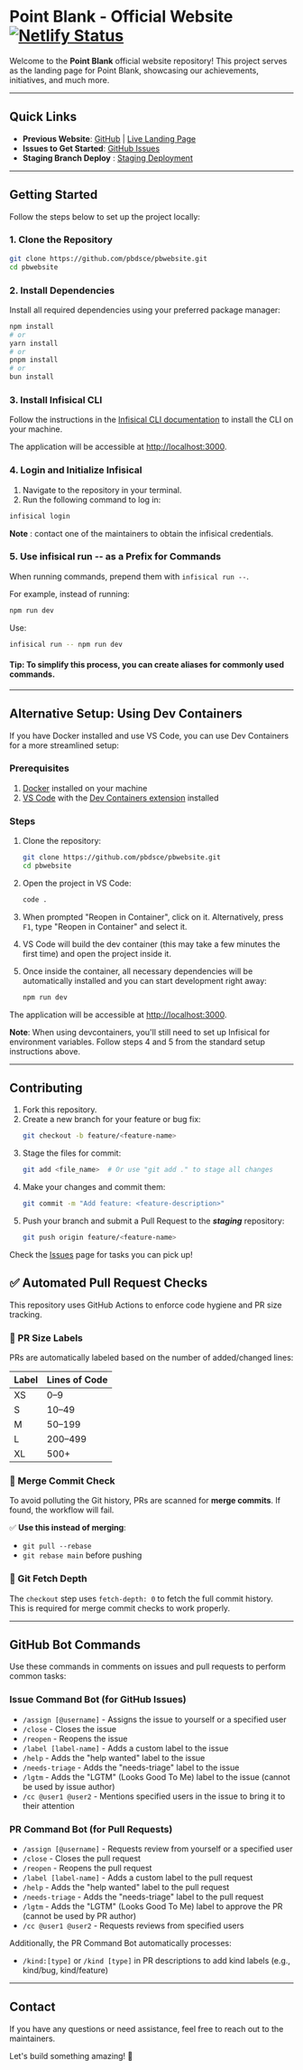 # **Point Blank - Official Website** [![Netlify Status](https://api.netlify.com/api/v1/badges/78bf83ca-927b-470d-a103-b7a66a680ce9/deploy-status)](https://app.netlify.com/sites/pbpage/deploys) 

Welcome to the **Point Blank** official website repository! This project serves as the landing page for Point Blank, showcasing our achievements, initiatives, and much more.

---

## **Quick Links**  
- **Previous Website**: [GitHub](https://github.com/pbdsce/landing-page) | [Live Landing Page](https://www.pointblank.club/)  
- **Issues to Get Started**: [GitHub Issues](https://github.com/pbdsce/pbwebsite/issues)
- **Staging Branch Deploy** : [Staging Deployment](https://staging--pbpage.netlify.app/)
---

## **Getting Started**  

Follow the steps below to set up the project locally:  

### **1. Clone the Repository**  
```bash
git clone https://github.com/pbdsce/pbwebsite.git
cd pbwebsite
```

### **2. Install Dependencies**  
Install all required dependencies using your preferred package manager:  
```bash
npm install
# or
yarn install
# or
pnpm install
# or
bun install
```

### **3. Install Infisical CLI**  
Follow the instructions in the [Infisical CLI documentation](https://infisical.com/docs/cli/overview)
 to install the CLI on your machine. 


The application will be accessible at [http://localhost:3000](http://localhost:3000).  

### **4. Login and Initialize Infisical** 
1. Navigate to the repository in your terminal.
2. Run the following command to log in:
```bash
infisical login
```
**Note** : contact one of the maintainers to obtain the infisical credentials.

### **5. Use infisical run -- as a Prefix for Commands** 
When running commands, prepend them with `infisical run --`.

For example, instead of running:
```bash
npm run dev
```
Use:
```bash
infisical run -- npm run dev
```
#### Tip: To simplify this process, you can create aliases for commonly used commands. 
---

## **Alternative Setup: Using Dev Containers**

If you have Docker installed and use VS Code, you can use Dev Containers for a more streamlined setup:

### **Prerequisites**
1. [Docker](https://www.docker.com/products/docker-desktop/) installed on your machine
2. [VS Code](https://code.visualstudio.com/) with the [Dev Containers extension](https://marketplace.visualstudio.com/items?itemName=ms-vscode-remote.remote-containers) installed

### **Steps**
1. Clone the repository:
   ```bash
   git clone https://github.com/pbdsce/pbwebsite.git
   cd pbwebsite
   ```

2. Open the project in VS Code:
   ```bash
   code .
   ```

3. When prompted "Reopen in Container", click on it. Alternatively, press `F1`, type "Reopen in Container" and select it.

4. VS Code will build the dev container (this may take a few minutes the first time) and open the project inside it.

5. Once inside the container, all necessary dependencies will be automatically installed and you can start development right away:
   ```bash
   npm run dev
   ```

The application will be accessible at [http://localhost:3000](http://localhost:3000).

**Note**: When using devcontainers, you'll still need to set up Infisical for environment variables. Follow steps 4 and 5 from the standard setup instructions above.

---

## **Contributing**  

1. Fork this repository.  
2. Create a new branch for your feature or bug fix:  
   ```bash
   git checkout -b feature/<feature-name>
   ```
3.  Stage the files for commit:
    ```bash
    git add <file_name>  # Or use "git add ." to stage all changes
    ``` 
4. Make your changes and commit them:  
   ```bash
   git commit -m "Add feature: <feature-description>"
   ```
4. Push your branch and submit a Pull Request to the ***staging*** repository:  
   ```bash
   git push origin feature/<feature-name>
   ```  

Check the [Issues](https://github.com/pbdsce/pbwebsite/issues) page for tasks you can pick up!  


## ✅ Automated Pull Request Checks

This repository uses GitHub Actions to enforce code hygiene and PR size tracking.

### 🔹 PR Size Labels
PRs are automatically labeled based on the number of added/changed lines:

| Label | Lines of Code |
|-------|----------------|
| XS    | 0–9            |
| S     | 10–49          |
| M     | 50–199         |
| L     | 200–499        |
| XL    | 500+           |

### 🔹 Merge Commit Check
To avoid polluting the Git history, PRs are scanned for **merge commits**. If found, the workflow will fail.

✅ **Use this instead of merging**:
- `git pull --rebase`
- `git rebase main` before pushing

### 🔹 Git Fetch Depth
The `checkout` step uses `fetch-depth: 0` to fetch the full commit history.  
This is required for merge commit checks to work properly.


---

## **GitHub Bot Commands**

Use these commands in comments on issues and pull requests to perform common tasks:

### **Issue Command Bot (for GitHub Issues)**
- `/assign [@username]` - Assigns the issue to yourself or a specified user
- `/close` - Closes the issue
- `/reopen` - Reopens the issue
- `/label [label-name]` - Adds a custom label to the issue
- `/help` - Adds the "help wanted" label to the issue
- `/needs-triage` - Adds the "needs-triage" label to the issue
- `/lgtm` - Adds the "LGTM" (Looks Good To Me) label to the issue (cannot be used by issue author)
- `/cc @user1 @user2` - Mentions specified users in the issue to bring it to their attention

### **PR Command Bot (for Pull Requests)**
- `/assign [@username]` - Requests review from yourself or a specified user
- `/close` - Closes the pull request
- `/reopen` - Reopens the pull request
- `/label [label-name]` - Adds a custom label to the pull request
- `/help` - Adds the "help wanted" label to the pull request
- `/needs-triage` - Adds the "needs-triage" label to the pull request
- `/lgtm` - Adds the "LGTM" (Looks Good To Me) label to approve the PR (cannot be used by PR author)
- `/cc @user1 @user2` - Requests reviews from specified users

Additionally, the PR Command Bot automatically processes:
- `/kind:[type]` or `/kind [type]` in PR descriptions to add kind labels (e.g., kind/bug, kind/feature)

---

## **Contact**  
If you have any questions or need assistance, feel free to reach out to the maintainers.  

Let's build something amazing! 🚀
